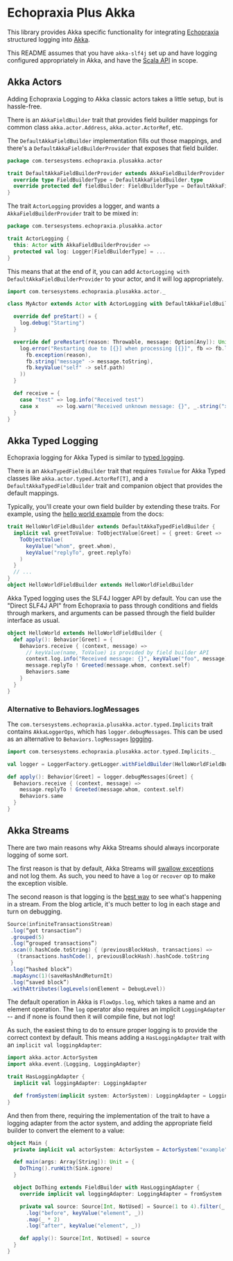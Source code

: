 # Echopraxia Plus Akka

This library provides Akka specific functionality for integrating [Echopraxia](https://github.com/tersesystems/echopraxia) structured logging into [Akka](https://akka.io).

This README assumes that you have `akka-slf4j` set up and have logging configured appropriately in Akka, and have the [Scala API](https://github.com/tersesystems/echopraxia-plusscala) in scope.

## Akka Actors

Adding Echopraxia Logging to Akka classic actors takes a little setup, but is hassle-free. 

There is an `AkkaFieldBuilder` trait that provides field builder mappings for common class `akka.actor.Address`, `akka.actor.ActorRef`, etc.

The `DefaultAkkaFieldBuilder` implementation fills out those mappings, and there's a `DefaultAkkaFieldBuilderProvider` that exposes that field builder.

```scala
package com.tersesystems.echopraxia.plusakka.actor

trait DefaultAkkaFieldBuilderProvider extends AkkaFieldBuilderProvider {
  override type FieldBuilderType = DefaultAkkaFieldBuilder.type
  override protected def fieldBuilder: FieldBuilderType = DefaultAkkaFieldBuilder
}
```

The trait `ActorLogging` provides a logger, and wants a `AkkaFieldBuilderProvider` trait to be mixed in:

```scala
package com.tersesystems.echopraxia.plusakka.actor

trait ActorLogging {
  this: Actor with AkkaFieldBuilderProvider =>
  protected val log: Logger[FieldBuilderType] = ...
}
```

This means that at the end of it, you can add `ActorLogging with DefaultAkkaFieldBuilderProvider` to your actor, and it will log appropriately.

```scala
import com.tersesystems.echopraxia.plusakka.actor._

class MyActor extends Actor with ActorLogging with DefaultAkkaFieldBuilderProvider {

  override def preStart() = {
    log.debug("Starting")
  }

  override def preRestart(reason: Throwable, message: Option[Any]): Unit = {
    log.error("Restarting due to [{}] when processing [{}]", fb => fb.list(
      fb.exception(reason),
      fb.string("message" -> message.toString),
      fb.keyValue("self" -> self.path)
    ))
  }

  def receive = {
    case "test" => log.info("Received test")
    case x      => log.warn("Received unknown message: {}", _.string("x" -> x.toString))
  }
}
```

## Akka Typed Logging

Echopraxia logging for Akka Typed is similar to [typed logging](https://doc.akka.io/docs/akka/current/typed/logging.html).

There is an `AkkaTypedFieldBuilder` trait that requires `ToValue` for Akka Typed classes like `akka.actor.typed.ActorRef[T]`, and a `DefaultAkkaTypedFieldBuilder` trait and companion object that provides the default mappings.

Typically, you'll create your own field builder by extending these traits.  For example, using the [hello world example](https://doc.akka.io/docs/akka/current/typed/actor-lifecycle.html#creating-actors) from the docs:

```scala
trait HelloWorldFieldBuilder extends DefaultAkkaTypedFieldBuilder {
  implicit val greetToValue: ToObjectValue[Greet] = { greet: Greet =>
    ToObjectValue(
      keyValue("whom", greet.whom),
      keyValue("replyTo", greet.replyTo)
    )
  }
  // ...
}
object HelloWorldFieldBuilder extends HelloWorldFieldBuilder
```

Akka Typed logging uses the SLF4J logger API by default.  You can use the "Direct SLF4J API" from Echopraxia to pass through conditions and fields through markers, and arguments can be passed through the field builder interface as usual.

```scala
object HelloWorld extends HelloWorldFieldBuilder {
  def apply(): Behavior[Greet] = {
    Behaviors.receive { (context, message) =>
      // keyValue(name, ToValue) is provided by field builder API 
      context.log.info("Received message: {}", keyValue("foo", message))
      message.replyTo ! Greeted(message.whom, context.self)
      Behaviors.same
    }
  }
}
```

### Alternative to Behaviors.logMessages

The `com.tersesystems.echopraxia.plusakka.actor.typed.Implicits` trait contains `AkkaLoggerOps`, which has `logger.debugMessages`.  This can be used as an alternative to `Behaviors.logMessages` [logging](https://doc.akka.io/docs/akka/current/typed/logging.html#behaviors-logmessages).

```scala
import com.tersesystems.echopraxia.plusakka.actor.typed.Implicits._

val logger = LoggerFactory.getLogger.withFieldBuilder(HelloWorldFieldBuilder)

def apply(): Behavior[Greet] = logger.debugMessages[Greet] {
  Behaviors.receive { (context, message) =>
    message.replyTo ! Greeted(message.whom, context.self)
    Behaviors.same
  }
}
```

## Akka Streams

There are two main reasons why Akka Streams should always incorporate logging of some sort.

The first reason is that by default, Akka Streams will [swallow exceptions](https://blog.softwaremill.com/akka-streams-pitfalls-to-avoid-part-1-75ef6403c6e6) and not log them.  As such, you need to have a `log` or `recover` op to make the exception visible.

The second reason is that logging is the [best way](https://blog.softwaremill.com/akka-streams-pitfalls-to-avoid-part-2-f93e60746c58) to see what's happening in a stream.  From the blog article, it's much better to log in each stage and turn on debugging.

```scala
Source(infiniteTransactionsStream)
 .log(“got transaction”)
 .grouped(5)
 .log(“grouped transactions”)
 .scan(0.hashCode.toString) { (previousBlockHash, transactions) => 
   (transactions.hashCode(), previousBlockHash).hashCode.toString 
 }
 .log(“hashed block”)
 .mapAsync(1)(saveHashAndReturnIt)
 .log(“saved block”)
 .withAttributes(logLevels(onElement = DebugLevel))
 ```

The default operation in Akka is `FlowOps.log`, which takes a name and an element operation.  The `log` operator also requires an implicit `LoggingAdapter` -- and if none is found then it will compile fine, but not log!

As such, the easiest thing to do to ensure proper logging is to provide the correct context by default.  This means adding a `HasLoggingAdapter` trait with an `implicit val loggingAdapter`:

```scala
import akka.actor.ActorSystem
import akka.event.{Logging, LoggingAdapter}

trait HasLoggingAdapter {
  implicit val loggingAdapter: LoggingAdapter

  def fromSystem(implicit system: ActorSystem): LoggingAdapter = Logging.getLogger(system, this)
}
```

And then from there, requiring the implementation of the trait to have a logging adapter from the actor system, and adding the appropriate field builder to convert the element to a value:

```scala
object Main {
  private implicit val actorSystem: ActorSystem = ActorSystem("example")

  def main(args: Array[String]): Unit = {
    DoThing().runWith(Sink.ignore)
  }

  object DoThing extends FieldBuilder with HasLoggingAdapter {
    override implicit val loggingAdapter: LoggingAdapter = fromSystem

    private val source: Source[Int, NotUsed] = Source(1 to 4).filter(_ % 2 == 0)
      .log("before", keyValue("element", _))
      .map(_ * 2)
      .log("after", keyValue("element", _))

    def apply(): Source[Int, NotUsed] = source
  }
}
```
